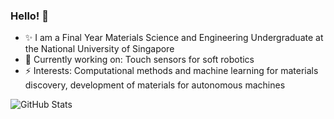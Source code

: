 ### Hello! 👋
- ✨ I am a Final Year Materials Science and Engineering Undergraduate at the National University of Singapore
- 🤖 Currently working on: Touch sensors for soft robotics 
- ⚡ Interests: Computational methods and machine learning for materials discovery, development of materials for autonomous machines

![GitHub Stats](https://github-readme-stats.vercel.app/api?username=cpfpengfei&hide=["stars"]&show_icons=true&theme=algolia&count_private=true)
